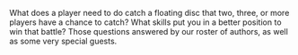 What does a player need to do catch a floating disc that two, three, or
more players have a chance to catch? What skills put you in a better
position to win that battle? Those questions answered by our roster of
authors, as well as some very special guests.
